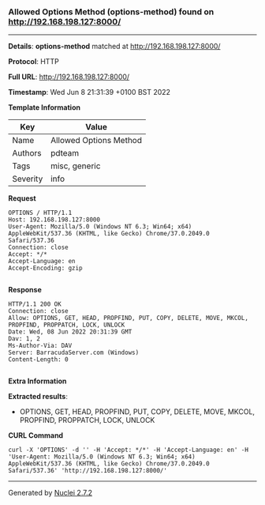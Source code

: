 ### Allowed Options Method (options-method) found on http://192.168.198.127:8000/
---
**Details**: **options-method**  matched at http://192.168.198.127:8000/

**Protocol**: HTTP

**Full URL**: http://192.168.198.127:8000/

**Timestamp**: Wed Jun 8 21:31:39 +0100 BST 2022

**Template Information**

| Key | Value |
|---|---|
| Name | Allowed Options Method |
| Authors | pdteam |
| Tags | misc, generic |
| Severity | info |

**Request**
```http
OPTIONS / HTTP/1.1
Host: 192.168.198.127:8000
User-Agent: Mozilla/5.0 (Windows NT 6.3; Win64; x64) AppleWebKit/537.36 (KHTML, like Gecko) Chrome/37.0.2049.0 Safari/537.36
Connection: close
Accept: */*
Accept-Language: en
Accept-Encoding: gzip


```

**Response**
```http
HTTP/1.1 200 OK
Connection: close
Allow: OPTIONS, GET, HEAD, PROPFIND, PUT, COPY, DELETE, MOVE, MKCOL, PROPFIND, PROPPATCH, LOCK, UNLOCK
Date: Wed, 08 Jun 2022 20:31:39 GMT
Dav: 1, 2
Ms-Author-Via: DAV
Server: BarracudaServer.com (Windows)
Content-Length: 0


```

**Extra Information**

**Extracted results**:

- OPTIONS, GET, HEAD, PROPFIND, PUT, COPY, DELETE, MOVE, MKCOL, PROPFIND, PROPPATCH, LOCK, UNLOCK



**CURL Command**
```
curl -X 'OPTIONS' -d '' -H 'Accept: */*' -H 'Accept-Language: en' -H 'User-Agent: Mozilla/5.0 (Windows NT 6.3; Win64; x64) AppleWebKit/537.36 (KHTML, like Gecko) Chrome/37.0.2049.0 Safari/537.36' 'http://192.168.198.127:8000/'
```
---
Generated by [Nuclei 2.7.2](https://github.com/projectdiscovery/nuclei)